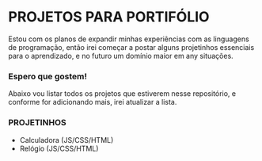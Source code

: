 # PROJETOS PARA PORTIFÓLIO
Estou com os planos de expandir minhas experiências com as linguagens de programação, então irei começar a postar alguns projetinhos essenciais para o aprendizado, e no futuro um domínio maior em any situações.
### Espero que gostem!

Abaixo vou listar todos os projetos que estiverem nesse repositório, e conforme for adicionando mais, irei atualizar a lista.
### PROJETINHOS
<ul>
  <li> Calculadora (JS/CSS/HTML) </li>
  <li> Relógio (JS/CSS/HTML) </li>
</ul>
